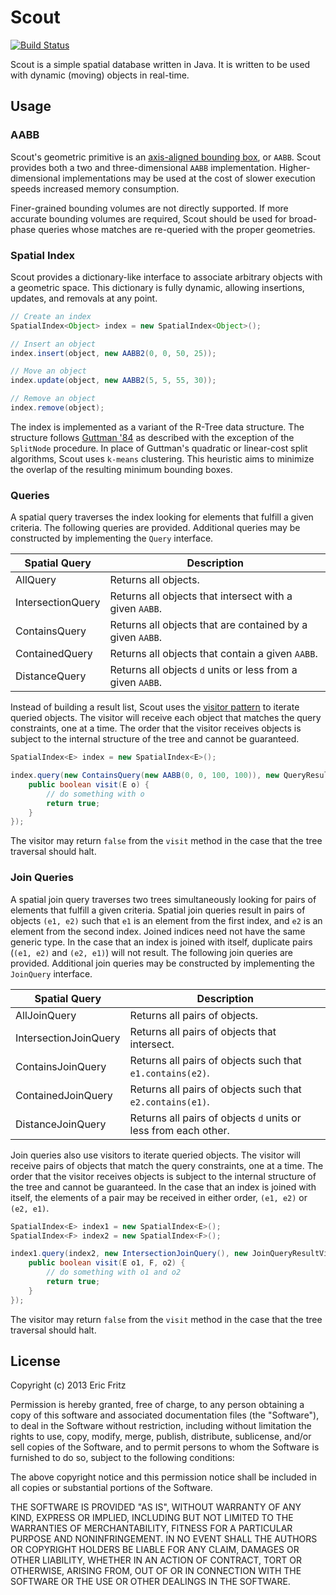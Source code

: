 # Scout

[![Build Status](https://secure.travis-ci.org/efritz/scout.png)](http://travis-ci.org/efritz/scout)

Scout is a simple spatial database written in Java. It is written to be used with dynamic (moving) objects in real-time.

## Usage

### AABB

Scout's geometric primitive is an [axis-aligned bounding box](http://en.wikipedia.org/wiki/Axis-aligned_bounding_box#Axis-aligned_minimum_bounding_box), or `AABB`. Scout provides both a two and three-dimensional `AABB` implementation. Higher-dimensional implementations may be used at the cost of slower execution speeds increased memory consumption.

Finer-grained bounding volumes are not directly supported. If more accurate bounding volumes are required, Scout should be used for broad-phase queries whose matches are re-queried with the proper geometries.

### Spatial Index

Scout provides a dictionary-like interface to associate arbitrary objects with a geometric space. This dictionary is fully dynamic, allowing insertions, updates, and removals at any point.

```java
// Create an index
SpatialIndex<Object> index = new SpatialIndex<Object>();

// Insert an object
index.insert(object, new AABB2(0, 0, 50, 25));

// Move an object
index.update(object, new AABB2(5, 5, 55, 30));

// Remove an object
index.remove(object);
```

The index is implemented as a variant of the R-Tree data structure. The structure follows [Guttman '84](http://www-db.deis.unibo.it/courses/SI-LS/papers/Gut84.pdf) as described with the exception of the `SplitNode` procedure. In place of Guttman's quadratic or linear-cost split algorithms, Scout uses `k-means` clustering. This heuristic aims to minimize the overlap of the resulting minimum bounding boxes.

### Queries

A spatial query traverses the index looking for elements that fulfill a given criteria. The following queries are provided. Additional queries may be constructed by implementing the `Query` interface.

Spatial Query     | Description
-------------     | -----------
AllQuery          | Returns all objects.
IntersectionQuery | Returns all objects that intersect with a given `AABB`.
ContainsQuery     | Returns all objects that are contained by a given `AABB`.
ContainedQuery    | Returns all objects that contain a given `AABB`.
DistanceQuery     | Returns all objects `d` units or less from a given `AABB`.

Instead of building a result list, Scout uses the [visitor pattern](http://en.wikipedia.org/wiki/Visitor_pattern) to iterate queried objects. The visitor will receive each object that matches the query constraints, one at a time. The order that the visitor receives objects is subject to the internal structure of the tree and cannot be guaranteed.

```java
SpatialIndex<E> index = new SpatialIndex<E>();

index.query(new ContainsQuery(new AABB(0, 0, 100, 100)), new QueryResultVisitor<E>() {
    public boolean visit(E o) {
        // do something with o
        return true;
    }
});
```

The visitor may return `false` from the `visit` method in the case that the tree traversal should halt.

### Join Queries

A spatial join query traverses two trees simultaneously looking for pairs of elements that fulfill a given criteria. Spatial join queries result in pairs of objects `(e1, e2)` such that `e1` is an element from the first index, and `e2` is an element from the second index. Joined indices need not have the same generic type. In the case that an index is joined with itself, duplicate pairs (`(e1, e2)` and `(e2, e1)`) will not result. The following join queries are provided. Additional join queries may be constructed by implementing the `JoinQuery` interface.

Spatial Query         | Description
-------------         | -----------
AllJoinQuery          | Returns all pairs of objects.
IntersectionJoinQuery | Returns all pairs of objects that intersect.
ContainsJoinQuery     | Returns all pairs of objects such that `e1.contains(e2)`.
ContainedJoinQuery    | Returns all pairs of objects such that `e2.contains(e1)`.
DistanceJoinQuery     | Returns all pairs of objects `d` units or less from each other.

Join queries also use visitors to iterate queried objects. The visitor will receive pairs of objects that match the query constraints, one at a time. The order that the visitor receives objects is subject to the internal structure of the tree and cannot be guaranteed. In the case that an index is joined with itself, the elements of a pair may be received in either order, `(e1, e2)` or `(e2, e1)`.

```java
SpatialIndex<E> index1 = new SpatialIndex<E>();
SpatialIndex<F> index2 = new SpatialIndex<F>();

index1.query(index2, new IntersectionJoinQuery(), new JoinQueryResultVisitor<E, F>() {
    public boolean visit(E o1, F, o2) {
        // do something with o1 and o2
        return true;
    }
});
```

The visitor may return `false` from the `visit` method in the case that the tree traversal should halt.

## License

Copyright (c) 2013 Eric Fritz

Permission is hereby granted, free of charge, to any person obtaining a copy
of this software and associated documentation files (the "Software"), to deal
in the Software without restriction, including without limitation the rights
to use, copy, modify, merge, publish, distribute, sublicense, and/or sell
copies of the Software, and to permit persons to whom the Software is
furnished to do so, subject to the following conditions:

The above copyright notice and this permission notice shall be included in
all copies or substantial portions of the Software.

THE SOFTWARE IS PROVIDED "AS IS", WITHOUT WARRANTY OF ANY KIND, EXPRESS OR
IMPLIED, INCLUDING BUT NOT LIMITED TO THE WARRANTIES OF MERCHANTABILITY,
FITNESS FOR A PARTICULAR PURPOSE AND NONINFRINGEMENT. IN NO EVENT SHALL THE
AUTHORS OR COPYRIGHT HOLDERS BE LIABLE FOR ANY CLAIM, DAMAGES OR OTHER
LIABILITY, WHETHER IN AN ACTION OF CONTRACT, TORT OR OTHERWISE, ARISING FROM,
OUT OF OR IN CONNECTION WITH THE SOFTWARE OR THE USE OR OTHER DEALINGS IN
THE SOFTWARE.
